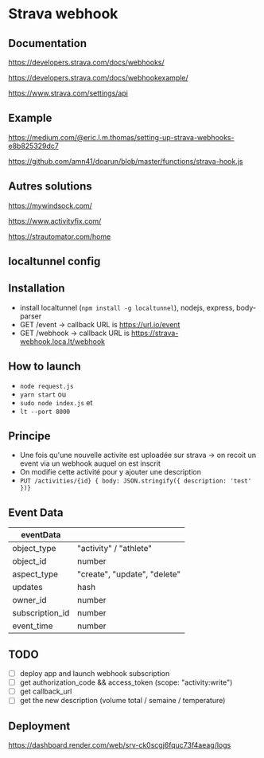 # Strava webhook

## Documentation

https://developers.strava.com/docs/webhooks/

https://developers.strava.com/docs/webhookexample/

https://www.strava.com/settings/api

## Example

https://medium.com/@eric.l.m.thomas/setting-up-strava-webhooks-e8b825329dc7

https://github.com/amn41/doarun/blob/master/functions/strava-hook.js

## Autres solutions

https://mywindsock.com/

https://www.activityfix.com/

https://strautomator.com/home

## localtunnel config

## Installation

- install localtunnel (`npm install -g localtunnel`), nodejs, express, body-parser
- GET /event -> callback URL is https://url.io/event
- GET /webhook -> callback URL is https://strava-webhook.loca.lt/webhook

## How to launch

- `node request.js`
- `yarn start` ou
- `sudo node index.js` et
- `lt --port 8000`

## Principe

- Une fois qu'une nouvelle activite est uploadée sur strava -> on recoit un event via un webhook auquel on est inscrit
- On modifie cette activité pour y ajouter une description
- `PUT /activities/{id} { body: JSON.stringify({ description: 'test' })}`

## Event Data

| eventData       |                              |
| --------------- | ---------------------------- |
| object_type     | "activity" / "athlete"       |
| object_id       | number                       |
| aspect_type     | "create", "update", "delete" |
| updates         | hash                         |
| owner_id        | number                       |
| subscription_id | number                       |
| event_time      | number                       |

## TODO

- [ ] deploy app and launch webhook subscription
- [ ] get authorization_code && access_token (scope: "activity:write")
- [ ] get callback_url
- [ ] get the new description (volume total / semaine / temperature)

## Deployment

https://dashboard.render.com/web/srv-ck0scgj6fquc73f4aeag/logs
